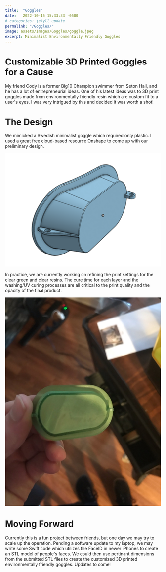 ```yaml
---
title:  "Goggles"
date:   2022-10-15 15:33:33 -0500
# categories: jekyll update
permalink: "/Goggles/"
image: assets/Images/Goggles/goggle.jpeg
excerpt: Minimalist Environmentally Friendly Goggles
---
```


# Customizable 3D Printed Goggles for a Cause
My friend Cody is a former Big10 Champion swimmer from Seton Hall, and he has a lot of entrepreneurial ideas. One of his latest ideas was to 3D print goggles made from environmentally friendly resin which are custom fit to a user's eyes. I was very intrigued by this and decided it was worth a shot!

# The Design
We mimicked a Swedish minimalist goggle which required only plastic. I used a great free cloud-based resource [Onshape](https://www.onshape.com/en/) to come up with our preliminary design.

![goggle_model](/assets/Images/Goggles/goggle_model.png)

In practice, we are currently working on refining the print settings for the clear green and clear resins. The cure time for each layer and the washing/UV curing processes are all critical to the print quality and the opacity of the final product. 

![printed_goggle](/assets/Images/Goggles/goggle.jpeg)

# Moving Forward
Currently this is a fun project between friends, but one day we may try to scale up the operation. Pending a software update to my laptop, we may write some Swift code which utilizes the FaceID in newer iPhones to create an STL model of people's faces. We could then use pertinant dimensions from the submitted STL files to create the customized 3D printed environmentally friendly goggles. Updates to come!
